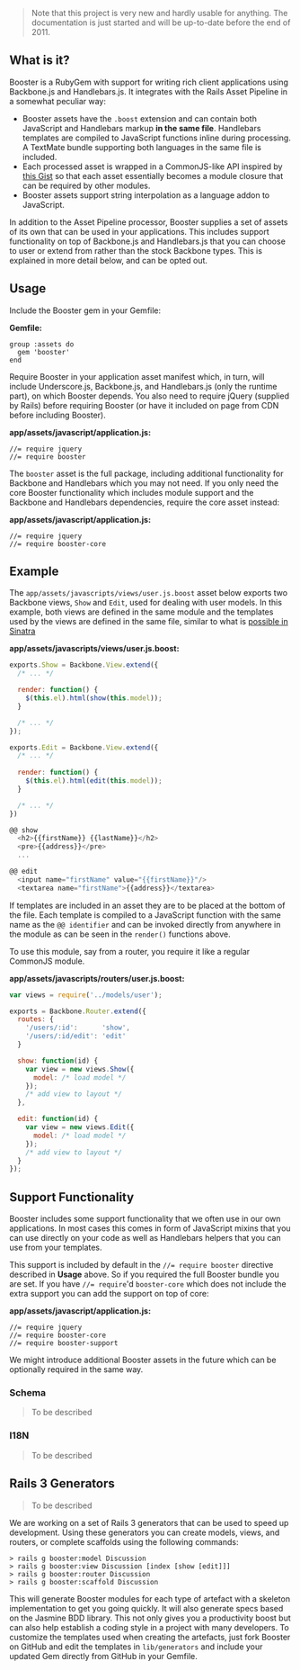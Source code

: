 > Note that this project is very new and hardly usable for anything.
> The documentation is just started and will be up-to-date before
> the end of 2011.

## What is it?

Booster is a RubyGem with support for writing rich client applications using
Backbone.js and Handlebars.js. It integrates with the Rails Asset Pipeline
in a somewhat peculiar way:

* Booster assets have the `.boost` extension and can contain both
  JavaScript and Handlebars markup __in the same file__. Handlebars templates
  are compiled to JavaScript functions inline during processing. A TextMate
  bundle supporting both languages in the same file is included.
* Each processed asset is wrapped in a CommonJS-like API inspired by
  [this Gist](https://gist.github.com/1153919) so that each asset
  essentially becomes a module closure that can be required by other modules.
* Booster assets support string interpolation as a language addon to JavaScript.

In addition to the Asset Pipeline processor, Booster supplies a set of
assets of its own that can be used in your applications. This includes
support functionality on top of Backbone.js and Handlebars.js that you
can choose to user or extend from rather than the stock Backbone types. This
is explained in more detail below, and can be opted out.

## Usage

Include the Booster gem in your Gemfile:

**Gemfile:**

    group :assets do
      gem 'booster'
    end

Require Booster in your application asset manifest which, in turn, will
include Underscore.js, Backbone.js, and Handlebars.js (only the runtime part),
on which Booster depends. You also need to require jQuery (supplied by Rails) before
requiring Booster (or have it included on page from CDN before including Booster).

**app/assets/javascript/application.js:**

    //= require jquery
    //= require booster

The `booster` asset is the full package, including additional functionality for Backbone
and Handlebars which you may not need. If you only need the core Booster functionality
which includes module support and the Backbone and Handlebars dependencies, require
the core asset instead:

**app/assets/javascript/application.js:**

    //= require jquery
    //= require booster-core

## Example

The `app/assets/javascripts/views/user.js.boost` asset below exports
two Backbone views, `Show` and `Edit`, used for dealing with user models.
In this example, both views are defined in the same module and the templates used by the
views are defined in the same file, similar to what is
[possible in Sinatra](http://www.sinatrarb.com/intro#Inline%20Templates)

**app/assets/javascripts/views/user.js.boost:**

```javascript
exports.Show = Backbone.View.extend({
  /* ... */

  render: function() {
    $(this.el).html(show(this.model));
  }

  /* ... */
});

exports.Edit = Backbone.View.extend({
  /* ... */
  
  render: function() {
    $(this.el).html(edit(this.model));
  }

  /* ... */
})

@@ show
  <h2>{{firstName}} {{lastName}}</h2>
  <pre>{{address}}</pre>
  ...

@@ edit
  <input name="firstName" value="{{firstName}}"/>
  <textarea name="firstName">{{address}}</textarea>
```

If templates are included in an asset they are to be placed at the bottom of the
file. Each template is compiled to a JavaScript function with the same name
as the `@@ identifier` and can be invoked directly from anywhere in the module as
can be seen in the `render()` functions above.

To use this module, say from a router, you require it like a regular CommonJS module.

**app/assets/javascripts/routers/user.js.boost:**

```javascript
var views = require('../models/user');

exports = Backbone.Router.extend({
  routes: {
    '/users/:id':      'show',
    '/users/:id/edit': 'edit'
  }

  show: function(id) {
    var view = new views.Show({
      model: /* load model */
    });
    /* add view to layout */
  },

  edit: function(id) {
    var view = new views.Edit({
      model: /* load model */
    });
    /* add view to layout */
  }
});
```

## Support Functionality

Booster includes some support functionality that we often use in our own applications. In most cases
this comes in form of JavaScript mixins that you can use directly on your code as well as Handlebars
helpers that you can use from your templates.

This support is included by default in the `//= require booster` directive described in __Usage__ above.
So if you required the full Booster bundle you are set. If you have `//= require`'d `booster-core` which does
not include the extra support you can add the support on top of core:

**app/assets/javascript/application.js:**

    //= require jquery
    //= require booster-core
    //= require booster-support

We might introduce additional Booster assets in the future which can be optionally required in the same way.

### Schema

> To be described

### I18N

> To be described

## Rails 3 Generators

> To be described

We are working on a set of Rails 3 generators that can be used to speed up development. Using these
generators you can create models, views, and routers, or complete scaffolds using the following
commands:

    > rails g booster:model Discussion
    > rails g booster:view Discussion [index [show [edit]]]
    > rails g booster:router Discussion
    > rails g booster:scaffold Discussion

This will generate Booster modules for each type of artefact with a skeleton implementation to get
you going quickly. It will also generate specs based on the Jasmine BDD library. This not only gives
you a productivity boost but can also help establish a coding style in a project with many developers.
To customize the templates used when creating the artefacts, just fork Booster on GitHub and
edit the templates in `lib/generators` and include your updated Gem directly from GitHub in your Gemfile.